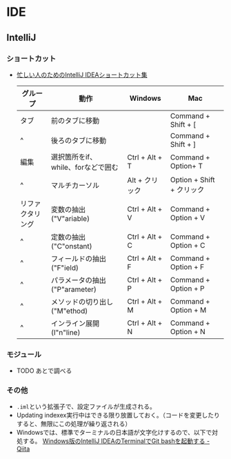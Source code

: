 ﻿# IDE

## IntelliJ

### ショートカット

- [忙しい人のためのIntelliJ IDEAショートカット集](https://qiita.com/yoppe/items/f7cbeb825c071691d3f2)

  グループ|動作|Windows|Mac
  --|--|--|--
  タブ|前のタブに移動||Command + Shift + [
  ^|後ろのタブに移動||Command + Shift + ]
  編集|選択箇所をif、while、forなどで囲む|Ctrl + Alt + T|Command + Option+ T
  ^|マルチカーソル|Alt + クリック|Option + Shift + クリック
  リファクタリング|変数の抽出("V"ariable)|Ctrl + Alt + V|Command + Option + V
  ^|定数の抽出("C"onstant)|Ctrl + Alt + C|Command + Option + C
  ^|フィールドの抽出("F"ield)|Ctrl + Alt + F|Command + Option + F
  ^|パラメータの抽出("P"arameter)|Ctrl + Alt + P|Command + Option + P
  ^|メソッドの切り出し ("M"ethod)|Ctrl + Alt + M|Command + Option + M
  ^|インライン展開 (I"n"line)|Ctrl + Alt + N|Command + Option + N

### モジュール

- TODO あとで調べる

### その他

- `.iml`という拡張子で、設定ファイルが生成される。
- Updating indexex実行中はできる限り放置しておく。（コードを変更したりすると、無限にこの処理が繰り返される）
- Windowsでは、標準でターミナルの日本語が文字化けするので、以下で対処する。
  [Windows版のIntelliJ IDEAのTerminalでGit bashを起動する - Qiita](https://qiita.com/EichiSanden/items/7c735c5d7ec33c51012c)
